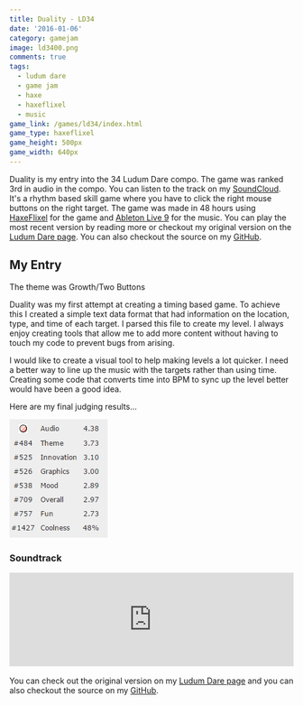 ```yaml
---
title: Duality - LD34
date: '2016-01-06'
category: gamejam
image: ld3400.png
comments: true
tags: 
  - ludum dare
  - game jam
  - haxe
  - haxeflixel
  - music
game_link: /games/ld34/index.html
game_type: haxeflixel
game_height: 500px
game_width: 640px 
---
```


Duality is my entry into the 34 Ludum Dare compo. The game was ranked 3rd in audio in the compo. You can listen to the track on my [SoundCloud](https://soundcloud.com/cxsquared/duality). It's a rhythm based skill game where you have to click the right mouse buttons on the right target. The game was made in 48 hours using [HaxeFlixel](http://haxeflixel.com/) for the game and [Ableton Live 9](https://www.ableton.com/) for the music. You can play the most recent version by reading more or checkout my original version on the [Ludum Dare page](http://ludumdare.com/compo/ludum-dare-34/?action=preview&uid=23711). You can also checkout the source on my [GitHub](https://github.com/cxsquared/LD34).

## My Entry

The theme was Growth/Two Buttons

Duality was my first attempt at creating a timing based game. To achieve this I created a simple text data format that had information on the location, type, and time of each target. I parsed this file to create my level. I always enjoy creating tools that allow me to add more content without having to touch my code to prevent bugs from arising.

I would like to create a visual tool to help making levels a lot quicker. I need a better way to line up the music with the targets rather than using time. Creating some code that converts time into BPM to sync up the level better would have been a good idea.

Here are my final judging results...

![Duality Results](ld34Rate.png)

### Soundtrack

<iframe width="100%" height="166" scrolling="no" frameborder="no" src="https://w.soundcloud.com/player/?url=https%3A//api.soundcloud.com/tracks/237334316&amp;color=ff5500&amp;auto_play=false&amp;hide_related=false&amp;show_comments=true&amp;show_user=true&amp;show_reposts=false"></iframe>

You can check out the original version on my [Ludum Dare page](http://ludumdare.com/compo/ludum-dare-34/?action=preview&uid=23711) and you can also checkout the source on my [GitHub](https://github.com/cxsquared/LD34).
